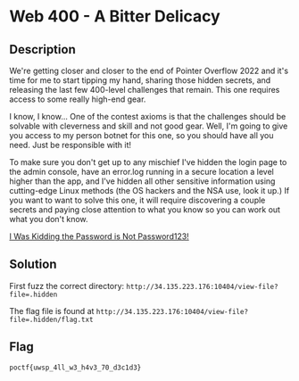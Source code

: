 # Web 400 - A Bitter Delicacy
## Description
We're getting closer and closer to the end of Pointer Overflow 2022 and it's time for me to start tipping my hand, sharing those hidden secrets, and releasing the last few 400-level challenges that remain. This one requires access to some really high-end gear.

I know, I know... One of the contest axioms is that the challenges should be solvable with cleverness and skill and not good gear. Well, I'm going to give you access to my person botnet for this one, so you should have all you need. Just be responsible with it!

To make sure you don't get up to any mischief I've hidden the login page to the admin console, have an error.log running in a secure location a level higher than the app, and I've hidden all other sensitive information using cutting-edge Linux methods (the OS hackers and the NSA use, look it up.) If you want to want to solve this one, it will require discovering a couple secrets and paying close attention to what you know so you can work out what you don't know.

[I Was Kidding the Password is Not Password123!](http://34.135.223.176:10404/)

## Solution
First fuzz the correct directory: `http://34.135.223.176:10404/view-file?file=.hidden`

The flag file is found at `http://34.135.223.176:10404/view-file?file=.hidden/flag.txt`

## Flag
`poctf{uwsp_4ll_w3_h4v3_70_d3c1d3}`
